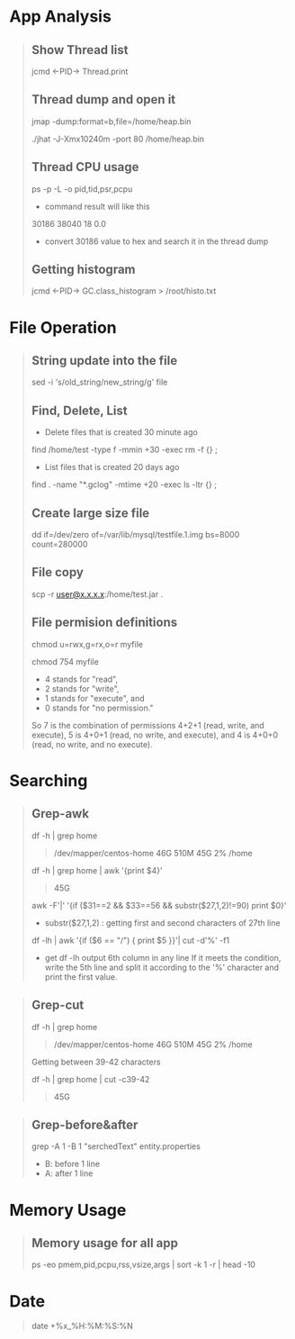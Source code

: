 # App Analysis
> ## Show Thread list
> jcmd <-PID-> Thread.print
> ## Thread dump and open it
> jmap -dump:format=b,file=/home/heap.bin <PID>
> 
> ./jhat -J-Xmx10240m -port 80 /home/heap.bin
> ## Thread CPU usage
> ps -p <PID> -L -o pid,tid,psr,pcpu
> 
> - command result will like this
> 
> 30186 38040  18  0.0
>
> - convert 30186 value to hex and search it in the thread dump
> ## Getting histogram
> jcmd <-PID-> GC.class_histogram > /root/histo.txt  


# File Operation
> ## String update into the file
> sed -i 's/old_string/new_string/g' file
> ## Find, Delete, List
>  - Delete files that is created 30 minute ago
> 
> find /home/test -type f -mmin +30 -exec rm -f {} \;
>
>  - List files that is created 20 days ago
>
> find . -name "*.gclog" -mtime +20 -exec ls -ltr {} \;
> ## Create large size file
> dd if=/dev/zero of=/var/lib/mysql/testfile.1.img bs=8000 count=280000
> ## File copy
> scp -r user@x.x.x.x:/home/test.jar .
> ## File permision definitions
> chmod u=rwx,g=rx,o=r myfile
> 
> chmod 754 myfile
> - 4 stands for "read",
> - 2 stands for "write",
> - 1 stands for "execute", and
> - 0 stands for "no permission."
>   
> So 7 is the combination of permissions 4+2+1 (read, write, and execute), 5 is 4+0+1 (read, no write, and execute), and 4 is 4+0+0 (read, no write, and no execute).


# Searching
> ## Grep-awk
> df -h | grep home
> > /dev/mapper/centos-home   46G  510M   45G   2% /home
> > 
> df -h | grep home | awk '{print $4}'
> > 45G
> 
> awk -F'|' '{if ($31==2 && $33==56 && substr($27,1,2)!=90) print $0}'
> - substr($27,1,2) : getting first and second characters of 27th line
>
> df -lh | awk '{if ($6 == "/") { print $5 }}'|  cut -d'%' -f1
> - get df -lh output 6th column in any line
If it meets the condition, write the 5th line and split it according to the '%' character and print the first value.

> ## Grep-cut
> df -h | grep home
> > /dev/mapper/centos-home   46G  510M   45G   2% /home
> 
> Getting between 39-42 characters
> 
> df -h | grep home | cut -c39-42
> > 45G

> ## Grep-before&after
> grep -A 1 -B 1 "serchedText"  entity.properties
>
> - B: before 1 line
> - A: after 1 line

 # Memory Usage
> ## Memory usage for all app
> ps -eo pmem,pid,pcpu,rss,vsize,args | sort -k 1 -r | head -10

# Date
> date +%x_%H:%M:%S:%N
